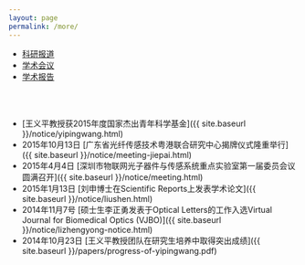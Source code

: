 ```yaml
---
layout: page
permalink: /more/
---
```


<div class="navbar center third">
<ul>
    <li class="active"><a href="{{ "/more" | prepend: site.baseurl }}">科研报道</a></li>
    <li><a href="{{ "/aca-conf" | prepend: "/more" | prepend: site.baseurl }}">学术会议</a></li>
    <li><a href="{{ "/visitor" | prepend: "/more" | prepend: site.baseurl }}">学术报告</a></li>
</ul>
</div>

<br>
<br>

+ [王义平教授获2015年度国家杰出青年科学基金]({{ site.baseurl }}/notice/yipingwang.html)<br>
+ 2015年10月13日
  [广东省光纤传感技术粤港联合研究中心揭牌仪式隆重举行]({{ site.baseurl }}/notice/meeting-jiepai.html)<br>
+ 2015年4月4日
  [深圳市物联网光子器件与传感系统重点实验室第一届委员会议圆满召开]({{ site.baseurl }}/notice/meeting.html)<br>
+ 2015年1月13日
  [刘申博士在Scientific Reports上发表学术论文]({{ site.baseurl }}/notice/liushen.html)<br>
+ 2014年11月7号
  [硕士生李正勇发表于Optical Letters的工作入选Virtual Journal for Biomedical Optics (VJBO)]({{ site.baseurl }}/notice/lizhengyong-notice.html)<br>
+ 2014年10月23日
  [王义平教授团队在研究生培养中取得突出成绩]({{ site.baseurl }}/papers/progress-of-yipingwang.pdf)<br>
